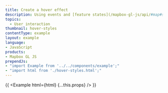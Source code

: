 ```yaml
---
title: Create a hover effect
description: Using events and [feature states](/mapbox-gl-js/api/#map#setfeaturestate) to create a per feature hover effect.
topics:
  - User interaction
thumbnail: hover-styles
contentType: example
layout: example
language:
- JavaScript
products:
- Mapbox GL JS
prependJs:
- "import Example from '../../components/example';"
- "import html from './hover-styles.html';"
---
```


{{ <Example html={html} {...this.props} /> }}
